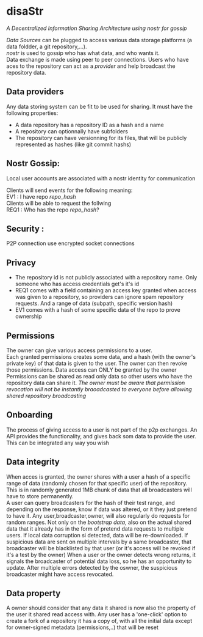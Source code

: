 # disaStr
_A Decentralized Information Sharing Architecture using nostr for gossip_

*Data Sources* can be plugged to access various data storage platforms (a data foldder, a git repository,...).<br>
*nostr* is used to gossip who has what data, and who wants it.<br>
Data exchange is made using peer to peer connections. Users who have aces to the repository can act as a *provider* and help broadcast the repository data.<br>


## Data providers
Any data storing system can be fit to be used for sharing. It must have the following properties:
- A data repository has a repository ID as a hash and a name
- A repository can optionnally have subfolders
- The repository can have versionning for its files, that will be publicly represented as hashes (like git commit hashs)

## Nostr Gossip:
Local user accounts are associated with a nostr identity for communication

Clients will send events for the following meaning:<br>
EV1 : I have repo *repo_hash*<br>
Clients will be able to request the follwing<br>
REQ1 : Who has the repo *repo_hash*?<br>

## Security :
P2P connection use encrypted socket connections

## Privacy
- The repository id is not publicly associated with a repository name. Only someone who has access credentials get's it's id
- REQ1 comes with a field containing an access key granted when access was given to a repository, so providers can ignore spam repository requests. And a range of data (subpath, specific version hash)
- EV1 comes with a hash of some specific data of the repo to prove ownership

## Permissions
The owner can give various access permissions to a user.<br>
Each granted permissions creates some data, and a hash (with the owner's private key) of that data is given to the user. The owner can then revoke those permissions.
Data access can ONLY be granted by the owner<br>
Permissions can be shared as read only data so other users who have the repository data can share it. _The owner must be aware that permission revocation will not be instantly braoadcasted to everyone before allowing shared repository broadcasting_

## Onboarding
The process of giving access to a user is not part of the p2p exchanges. An API provides the functionality, and gives back som data to provide the user. This can be integrated any way you wish

## Data integrity
When acces is granted, the owner shares with a user a hash of a specific range of data (randomly chosen for that specific user) of the repository. This is in randomly generated 1MB chunk of data that all broadcasters will have to store permanently.<br>
A user can query broadcasters for the hash of their test range, and depending on the response, know if data was altered, or it they just pretend to have it.
Any user,broadcaster,owner, will also regularly do requests for random ranges. Not only on the _bootstrap data_, also on the actual shared data that it already has in the form of pretend data requests to multiple users. If local data corruption si detected, data will be re-downloaded. If suspicious data are sent on multiple intervals by a same broadcaster, that broadcaster will be blacklisted by that user (or it's access will be revoked if it's a test by the owner) 
When a user or the owner detects wrong returns, it signals the broadcaster of potential data loss, so he has an opportunity to update. After multiple errors detected by the oswner, the suspicious broadcaster might have access revocated.

## Data property
A owner should consider that any data it shared is now also the property of the user it shared read access with.
Any user has a 'one-click' option to create a fork of a repository it has a copy of, with all the initial data except for owner-signed metadata (permissions,..) that will be reset
